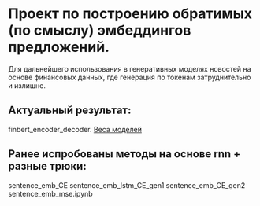 # Проект по построению обратимых (по смыслу) эмбеддингов предложений. 
Для дальнейшего использования в генеративных моделях новостей на основе финансовых данных, где генерация по токенам затруднительно и излишне.

## Актуальный результат:
finbert_encoder_decoder. [Веса моделей](https://drive.google.com/drive/folders/1RJ5vnuOkHi-3YjIYfPVi4XofTcMNFlDK?usp=drive_link)

## Ранее испробованы методы на основе rnn + разные трюки:
sentence_emb_CE
sentence_emb_lstm_CE_gen1
sentence_emb_CE_gen2
sentence_emb_mse.ipynb

